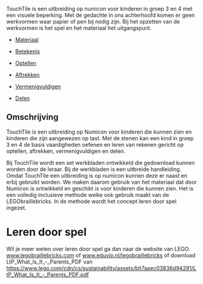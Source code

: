
TouchTile is een uitbreiding op numicon voor kinderen in groep 3 en 4 met een visuele beperking.
Met de gedachte in ons achterhoofd komen er geen werkvormen waar papier of pen bij nodig zijn. Bij het opzetten van de werkvormen is het spel en het materiaal het uitgangspunt.

* [Materiaal](ltp/materiaal.md) 

* [Betekenis](ltp/betekenis.md)
* [Optellen](ltp/optellen.md)
* [Aftrekken](ltp/aftrekken.md)
* [Vermenigvuldigen](ltp/vermenigvuldigen.md)
* [Delen](ltp\delen.md)

## Omschrijving
TouchTile is een uitbreiding op Numicon voor kinderen die kunnen zien en kinderen die zijn aangewezen op tast. Met de stenen kan een kind in groep 3 en 4 de basis vaardigheden oefenen en leren van rekenen gericht op optellen, aftrekken, vermenigvuldigen en delen.

Bij TouchTile wordt een set werkbladen ontwikkeld die gedownload kunnen worden door de leraar. Bij de werkbladen is een uitbreide handleiding. Omdat TouchTile een uitbreiding is op numicon kunnen deze er naast en erbij gebruikt worden. We maken daarom gebruik van het materiaal dat door Numicon is ontwikkeld en geschikt is voor kinderen die kunnen zien. Het is een volledig inclusieve methode welke ook gebruik maakt van de LEGObraillebricks. In de methode wordt het concept leren door spel ingezet.

# Leren door spel
Wil je meer weten over leren door spel ga dan naar de website van LEGO. www.legobraillebricks.com of www.eduvip.nl/legobraillebricks of download  LtP_What_Is_It_-_Parents_PDF van https://www.lego.com/cdn/cs/sustainability/assets/blt7aaec03836d94291/LtP_What_Is_It_-_Parents_PDF.pdf
